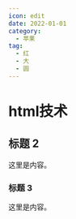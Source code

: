 ```yaml
---
icon: edit
date: 2022-01-01
category:
  - 苹果
tag:
  - 红
  - 大
  - 圆
---
```


# html技术

## 标题 2

这里是内容。

### 标题 3

这里是内容。

